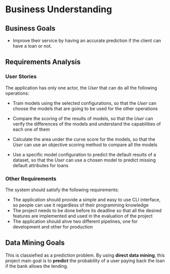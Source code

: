 # Business Understanding

## Business Goals

- Improve their service by having an accurate prediction if the client can have a loan or not.

## Requirements Analysis

### User Stories

The application has only one actor, the *User* that can do all the following operations:

- Train models using the selected configurations,
  so that the *User* can choose the models that are going to be used for the other operations

- Compare the scoring of the results of models, 
  so that the *User* can verify the differences of the models and understand the capabilities of each one of them

- Calculate the area under the curve score for the models,
  so that the *User* can use an objective scoring method to compare all the models

- Use a specific model configuration to predict the default results of a dataset,
  so that the *User* can use a chosen model to predict missing default attributes for loans

### Other Requirements

The system should satisfy the following requirements:

- The application should provide a simple and easy to use CLI interface, so people can use it regardless of their programming knowledge
- The project needs to be done before its deadline so that all the desired features are implemented and used in the evaluation of the project
- The application should ahve two different pipelines, one for development and other for production

## Data Mining Goals

This is classiefied as a prediction problem.
By using __direct data mining__, this project main goal is to __predict__ the probability of a user paying back the loan if the bank allows the lending.     


